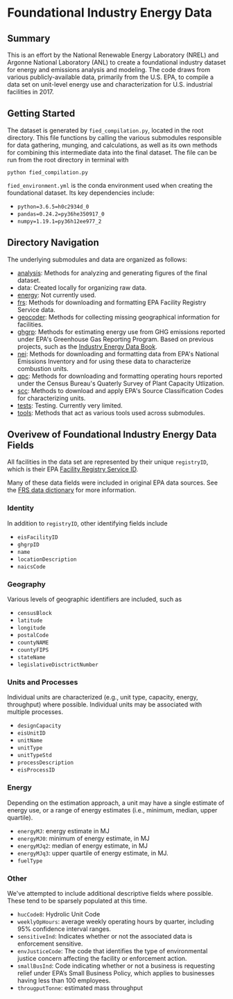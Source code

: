 # Foundational Industry Energy Data

## Summary

This is an effort by the National Renewable Energy Laboratory (NREL) and Argonne National Laboratory (ANL) to create a foundational industry dataset for energy and emissions analysis and modeling. The code draws from various publicly-available data, primarily from the U.S. EPA, to compile a data set on unit-level energy use and characterization for U.S. industrial facilities in 2017.

## Getting Started

The dataset is generated by `fied_compilation.py`, located in the root directory. This file functions by calling the various submodules responsible for data gathering, munging, and calculations, as well as its own methods for combining this intermediate data into the final dataset. The file can be run from the root directory in terminal with

```
python fied_compilation.py
```

`fied_environment.yml` is the conda environment used when creating the foundational dataset. Its key dependencies include:

* `python=3.6.5=h0c2934d_0`
* `pandas=0.24.2=py36he350917_0`
* `numpy=1.19.1=py36h12ee977_2`

## Directory Navigation

The underlying submodules and data are organized as follows:

* [analysis](/analysis/): Methods for analyzing and generating figures of the final dataset.
* data: Created locally for organizing raw data.
* [energy](/energy/): Not currently used.
* [frs](/frs): Methods for downloading and formatting EPA Facility Registry Service data.
* [geocoder](/geocoder/): Methods for collecting missing geographical information for facilities.
* [ghgrp](/ghgrp/): Methods for estimating energy use from GHG emissions reported under EPA's Greenhouse Gas Reporting Program. Based on previous projects, such as the [Industry Energy Data Book](https://github.com/NREL/Industry-energy-data-book).
* [nei](/nei/): Methods for downloading and formatting data from EPA's National Emissions Inventory and for using these data to characterize combustion units.
* [qpc](/qpc/): Methods for downloading and formatting operating hours reported under the Census Bureau's Quaterly Survey of Plant Capacity Utlization.
* [scc](/scc/):  Methods to download and apply EPA's Source Classification Codes for characterizing units.
* [tests](/tests/): Testing. Currently very limited.
* [tools](/tools/): Methods that act as various tools used across submodules.

## Overivew of Foundational Industry Energy Data Fields

All facilities in the data set are represented by their unique `registryID`, which is their EPA [Facility Registry Service ID](https://www.epa.gov/frs/frs-physical-data-model).

Many of these data fields were included in original EPA data sources. See the [FRS data dictionary](https://www.epa.gov/frs/frs-data-dictionary) for more information.

### Identity

In addition to `registryID`, other identifying fields include

* `eisFacilityID`
* `ghgrpID`
* `name`
* `locationDescription`
* `naicsCode`

### Geography

Various levels of geographic identifiers are included, such as

* `censusBlock`
* `latitude`
* `longitude`
* `postalCode`
* `countyNAME`
* `countyFIPS`
* `stateName`
* `legislativeDisctrictNumber`

### Units and Processes

Individual units are characterized (e.g., unit type, capacity, energy, throughput) where possible. Individual units may be associated with multiple processes.

* `designCapacity`
* `eisUnitID`
* `unitName`
* `unitType`
* `unitTypeStd`
* `processDescription`
* `eisProcessID`

### Energy

Depending on the estimation approach, a unit may have a single estimate of energy use, or a range of energy estimates (i.e., minimum, median, upper quartile).

* `energyMJ`: energy estimate in MJ
* `energyMJ0`: minimum of energy estimate, in MJ
* `energyMJq2`: median of energy estimate, in MJ
* `energyMJq3`: upper quartile of energy estimate, in MJ.
* `fuelType`

### Other

We've attempted to include additional descriptive fields where possible. These tend to be sparsely populated at this time. 

* `hucCode8`: Hydrolic Unit Code
* `weeklyOpHours`: average weekly operating hours by quarter, including 95% confidence interval ranges. 
* `sensitiveInd`: Indicates whether or not the associated data is enforcement sensitive.
* `envJusticeCode`: The code that identifies the type of environmental justice concern affecting the facility or enforcement action.
* `smallBusInd`: Code indicating whether or not a business is requesting relief under EPA’s Small Business Policy, which applies to businesses having less than 100 employees.
* `througputTonne`: estimated mass throughput
